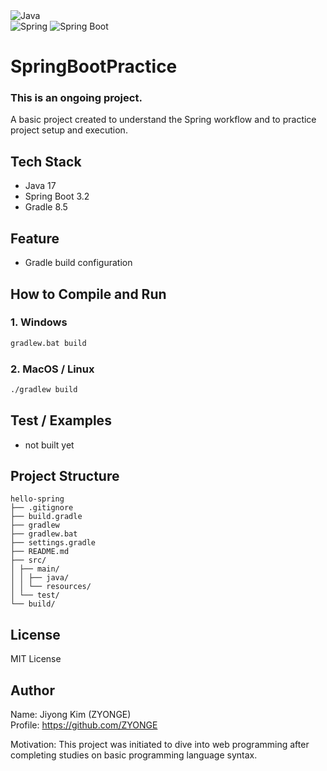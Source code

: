 <div>   
    <img alt="Java" src="https://img.shields.io/badge/Java-ED8B00?logo=java&logoColor=white" />
</div>

<div>
    <img alt="Spring" src="https://img.shields.io/badge/Spring-6DB33F?logo=spring&logoColor=white" />
    <img alt="Spring Boot" src="https://img.shields.io/badge/Spring%20Boot-6DB33F?logo=springboot&logoColor=white" />
</div>

# SpringBootPractice
### This is an ongoing project. 
A basic project created to understand the Spring workflow and to practice project setup and execution.

## Tech Stack
- Java 17
- Spring Boot 3.2  
- Gradle 8.5  

## Feature
- Gradle build configuration  

## How to Compile and Run

### 1. Windows
```bash
gradlew.bat build
```
### 2. MacOS / Linux
```bash
./gradlew build
```

## Test / Examples
- not built yet

## Project Structure

```
hello-spring
├── .gitignore
├── build.gradle
├── gradlew
├── gradlew.bat
├── settings.gradle
├── README.md
├── src/
│ ├── main/
│ │ ├── java/
│ │ └── resources/
│ └── test/
└── build/
```

## License

MIT License

## Author
Name: Jiyong Kim (ZYONGE)  
Profile: https://github.com/ZYONGE  

Motivation: This project was initiated to dive into web programming after completing studies on basic programming language syntax.